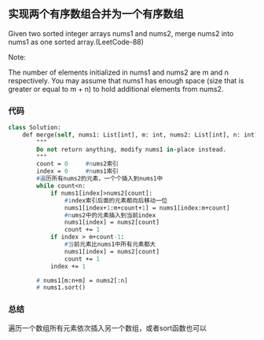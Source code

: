 ## 实现两个有序数组合并为一个有序数组
Given two sorted integer arrays nums1 and nums2, merge nums2 into nums1 as one sorted array.(LeetCode-88)

Note:

The number of elements initialized in nums1 and nums2 are m and n respectively.
You may assume that nums1 has enough space (size that is greater or equal to m + n) to hold additional elements from nums2.

### 代码
```p
class Solution:
    def merge(self, nums1: List[int], m: int, nums2: List[int], n: int) -> None:
        """
        Do not return anything, modify nums1 in-place instead.
        """
        count = 0     #nums2索引
        index = 0     #nums1索引
        #遍历所有nums2的元素，一个个插入到nums1中
        while count<n:
            if nums1[index]>nums2[count]:
                #index索引后面的元素都向后移动一位
                nums1[index+1:m+count+1] = nums1[index:m+count]
                #nums2中的元素插入到当前index
                nums1[index] = nums2[count]
                count += 1
            if index > m+count-1:
                #当前元素比nums1中所有元素都大
                nums1[index] = nums2[count]
                count += 1
            index += 1

        # nums1[m:n+m] = nums2[:n]
        # nums1.sort()
```
### 总结
遍历一个数组所有元素依次插入另一个数组，或者sort函数也可以
